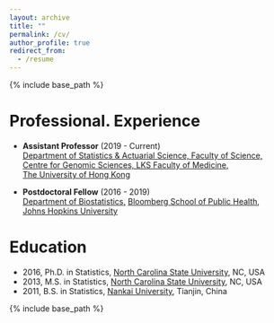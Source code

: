 ```yaml
---
layout: archive
title: ""
permalink: /cv/
author_profile: true
redirect_from:
  - /resume
---
```


{% include base_path %}





Professional.  Experience
======
* **Assistant Professor** (2019 - Current)  <br>
  [Department of Statistics & Actuarial Science, Faculty of Science,](https://saasweb.hku.hk/)  <br>
  [Centre for Genomic Sciences, LKS Faculty of Medicine, ](http://cgs.hku.hk/portal/)<br>
  [The University of Hong Kong](https://www.hku.hk/)

* **Postdoctoral Fellow**  (2016 - 2019) <br>
  [Department of Biostatistics,](https://www.jhsph.edu/departments/biostatistics/)
  [Bloomberg School of Public Health](https://www.jhsph.edu/),<br>
  [Johns Hopkins University](https://www.jhu.edu/) 


Education
======

* 2016, Ph.D. in Statistics, [North Carolina State University](http://www.stat.ncsu.edu), NC, USA
* 2013,  M.S. in Statistics, [North Carolina State University](http://www.stat.ncsu.edu), NC, USA
* 2011, B.S. in Statistics, [Nankai University](http://en.sms.nankai.edu.cn/), Tianjin,  China


{% include base_path %}

